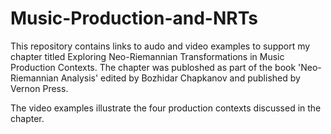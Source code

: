 # Music-Production-and-NRTs
This repository contains links to audo and video examples to support my chapter titled Exploring Neo-Riemannian Transformations in Music Production Contexts. The chapter was publoshed as part of the book 'Neo-Riemannian Analysis' edited by Bozhidar Chapkanov and published by Vernon Press.

The video examples illustrate the four production contexts discussed in the chapter.



